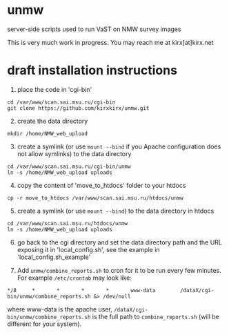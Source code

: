 # unmw
server-side scripts used to run VaST on NMW survey images

This is very much work in progress. You may reach me at kirx[at]kirx.net

# draft installation instructions

 1. place the code in 'cgi-bin'
````
cd /var/www/scan.sai.msu.ru/cgi-bin
git clone https://github.com/kirxkirx/unmw.git
````
 2. create the data directory
````
mkdir /home/NMW_web_upload
````
 3. create a symlink (or use `mount --bind` if you Apache configuration does
not allow symlinks) to the data directory
````
cd /var/www/scan.sai.msu.ru/cgi-bin/unmw
ln -s /home/NMW_web_upload uploads
````
 4. copy the content of 'move_to_htdocs' folder to your htdocs
````
cp -r move_to_htdocs /var/www/scan.sai.msu.ru/htdocs/unmw
````
 5. create a symlink (or use `mount --bind`) to the data directory in htdocs
````
cd /var/www/scan.sai.msu.ru/htdocs/unmw
ln -s /home/NMW_web_upload uploads
````
 6. go back to the cgi directory and set the data directory path and the URL exposing it in 
'local_config.sh', see the example in 'local_config.sh_example'

 7. Add `unmw/combine_reports.sh` to cron for it to be run every few minutes. For example `/etc/crontab` may look like:
 ````
*/8     *       *       *       *       www-data        /dataX/cgi-bin/unmw/combine_reports.sh &> /dev/null
 ````
where www-data is the apache user, `/dataX/cgi-bin/unmw/combine_reports.sh` is the full path to `combine_reports.sh` (will be different for your system).

